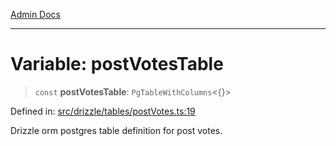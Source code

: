 [Admin Docs](/)

***

# Variable: postVotesTable

> `const` **postVotesTable**: `PgTableWithColumns`\<\{\}\>

Defined in: [src/drizzle/tables/postVotes.ts:19](https://github.com/PurnenduMIshra129th/talawa-api/blob/8bb4483f6aa0d175e00d3d589e36182f9c58a66a/src/drizzle/tables/postVotes.ts#L19)

Drizzle orm postgres table definition for post votes.
